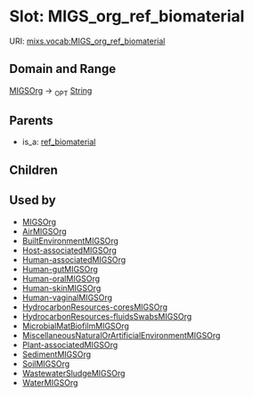 
# Slot: MIGS_org_ref_biomaterial




URI: [mixs.vocab:MIGS_org_ref_biomaterial](https://w3id.org/mixs/vocab/MIGS_org_ref_biomaterial)


## Domain and Range

[MIGSOrg](MIGSOrg.md) ->  <sub>OPT</sub> [String](types/String.md)

## Parents

 *  is_a: [ref_biomaterial](ref_biomaterial.md)

## Children


## Used by

 * [MIGSOrg](MIGSOrg.md)
 * [AirMIGSOrg](AirMIGSOrg.md)
 * [BuiltEnvironmentMIGSOrg](BuiltEnvironmentMIGSOrg.md)
 * [Host-associatedMIGSOrg](Host-associatedMIGSOrg.md)
 * [Human-associatedMIGSOrg](Human-associatedMIGSOrg.md)
 * [Human-gutMIGSOrg](Human-gutMIGSOrg.md)
 * [Human-oralMIGSOrg](Human-oralMIGSOrg.md)
 * [Human-skinMIGSOrg](Human-skinMIGSOrg.md)
 * [Human-vaginalMIGSOrg](Human-vaginalMIGSOrg.md)
 * [HydrocarbonResources-coresMIGSOrg](HydrocarbonResources-coresMIGSOrg.md)
 * [HydrocarbonResources-fluidsSwabsMIGSOrg](HydrocarbonResources-fluidsSwabsMIGSOrg.md)
 * [MicrobialMatBiofilmMIGSOrg](MicrobialMatBiofilmMIGSOrg.md)
 * [MiscellaneousNaturalOrArtificialEnvironmentMIGSOrg](MiscellaneousNaturalOrArtificialEnvironmentMIGSOrg.md)
 * [Plant-associatedMIGSOrg](Plant-associatedMIGSOrg.md)
 * [SedimentMIGSOrg](SedimentMIGSOrg.md)
 * [SoilMIGSOrg](SoilMIGSOrg.md)
 * [WastewaterSludgeMIGSOrg](WastewaterSludgeMIGSOrg.md)
 * [WaterMIGSOrg](WaterMIGSOrg.md)
